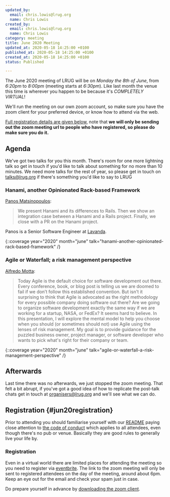 ```yaml
---
updated_by:
  email: chris.lowis@lrug.org
  name: Chris Lowis
created_by:
  email: chris.lowis@lrug.org
  name: Chris Lowis
category: meeting
title: June 2020 Meeting
updated_at: 2020-05-18 14:25:00 +0100
published_at: 2020-05-18 14:25:00 +0100
created_at: 2020-05-18 14:25:00 +0100
status: Published

---
```


The June 2020 meeting of LRUG will be on *Monday the 8th of June*,
from _6:20pm_ to _8:00pm_ (meeting starts at _6:30pm_).  Like last
month the venue this time is wherever you happen to be because it's
_COMPLETELY VIRTUAL_!

We'll run the meeting on our own zoom account, so make sure you have
the zoom client for your preferred device, or know how to attend via
the web.

[Full registration details are given below](#jun20registration), note
that **we will only be sending out the zoom meeting url to people who
have registered, so please do make sure you do it.**

## Agenda

We've got two talks for you this month.  There's room for one
more lightning talk so get in touch if you'd like to talk about something for no more than 10 minutes.  We need more
talks for the rest of year, so please get in touch on [talks@lrug.org](mailto:talks@lrug.org)
if there's something you'd like to say to LRUG

### Hanami, another Opinionated Rack-based Framework

[Panos Matsinopoulos](http://www.linkedin.com/in/panayotismatsinopoulos):

> We present Hanami and its differences to Rails. Then
> we show an integration case between a Hanami and a Rails project. Finally,
> we close with a PR on the Hanami project.

Panos is a Senior Software Engineer at [Lavanda](https://getlavanda.com/).

{::coverage year="2020" month="june" talk="hanami-another-opinionated-rack-based-framework" /}

### Agile or Waterfall; a risk management perspective

[Alfredo Motta](https://twitter.com/mottalrd):

> Today Agile is the default choice for software development out there. Every
> conference, book, or blog post is telling us we are doomed to fail if we
> don’t follow this established convention. But isn't it surprising to think
> that Agile is advocated as the right methodology for every possible company
> doing software out there? Are we going to organize software development
> exactly the same way if we are working for a startup, NASA, or FedEx? It
> seems hard to believe. In this presentation, I will explore the mental
> model to help you choose when you should (or sometimes should not) use
> Agile using the lenses of risk management. My goal is to provide guidance
> for the puzzled business owner, project manager, or software developer who
> wants to pick what's right for their company or team.

{::coverage year="2020" month="june" talk="agile-or-waterfall-a-risk-management-perspective" /}

## Afterwards

Last time there was no afterwards, we just stopped the zoom meeting.  That
felt a bit abrupt, if you've got a good idea of how to replicate the
post-talk chats get in touch at [organisers@lrug.org](mailto:organisers@lrug.org)
and we'll see what we can do.

## Registration {#jun20registration}

Prior to attending you should familiarise yourself with our [README](http://readme.lrug.org/)
paying close attention to [the code of conduct](http://readme.lrug.org/#code-of-conduct)
which applies to all attendees, even though there's no pub or venue.
Basically they are good rules to generally live your life by.

### Registration

Even in a virtual world there are limited places for attending the meeting
so you need to register via [eventbrite][june2020-eventbrite].  The link to
the zoom meeting will only be sent to registered attendees on the day of
the meeting, around about 6pm.  Keep an eye out for the email and check
your spam just in case.

Do prepare yourself in advance by [downloading the zoom client](https://zoom.us/support/download).

[june2020-eventbrite]:https://www.eventbrite.com/e/lrug-june-2020-2-social-2-distant-tickets-105798869266
